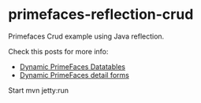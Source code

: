 primefaces-reflection-crud
==========================

Primefaces Crud example using Java reflection.

Check this posts for more info:
* [Dynamic PrimeFaces Datatables](http://www.mastertheboss.com/jboss-web/primefaces/dynamic-primefaces-datatables)
* [Dynamic PrimeFaces detail forms](http://www.mastertheboss.com/jboss-web/primefaces/dynamic-primefaces-detail-forms)


Start
	mvn jetty:run


